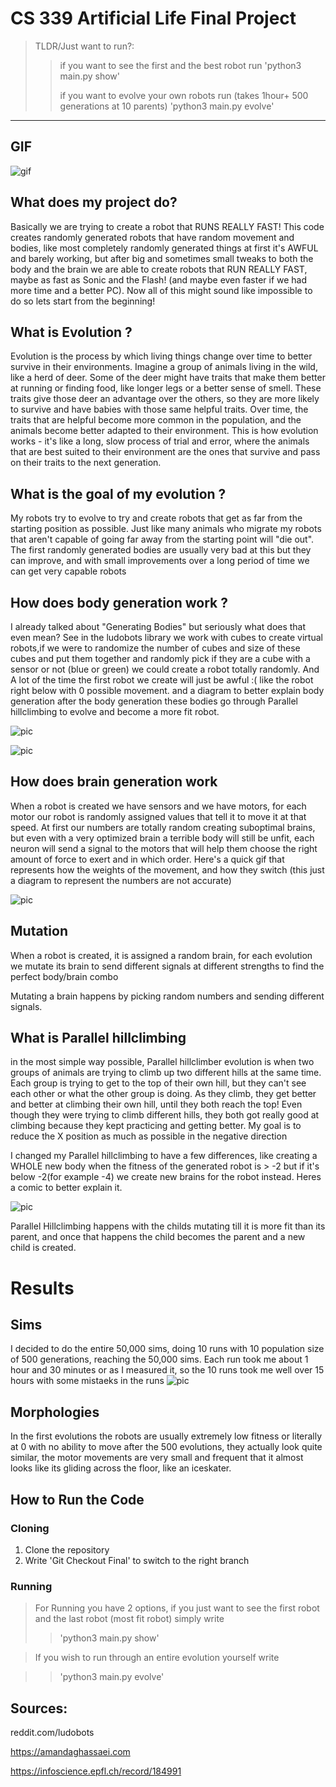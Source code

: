 # CS 339 Artificial Life Final Project 

>TLDR/Just want to run?: 
>> if you want to see the first and the best robot run 'python3 main.py show'
>> 
>>if you want to evolve your own robots run (takes 1hour+ 500 generations at 10 parents) 'python3 main.py evolve'
----------------------------------------------------------------------------------------------------------------------------------------------
## GIF

![gif](pics/theGif.gif)

## What does my project do?
Basically we are trying to create a robot that RUNS REALLY FAST! This code creates randomly generated robots that have random movement and bodies, like most completely randomly generated things at first it's AWFUL and barely working, but after big and sometimes small tweaks to both the body and the brain we are able to create robots that RUN REALLY FAST, maybe as fast as Sonic and the Flash! (and maybe even faster if we had more time and a better PC). Now all of this might sound like impossible to do so lets start from the beginning!
## What is Evolution ? 
Evolution is the process by which living things change over time to better survive in their environments. Imagine a group of animals living in the wild, like a herd of deer. Some of the deer might have traits that make them better at running or finding food, like longer legs or a better sense of smell. These traits give those deer an advantage over the others, so they are more likely to survive and have babies with those same helpful traits. Over time, the traits that are helpful become more common in the population, and the animals become better adapted to their environment. This is how evolution works - it's like a long, slow process of trial and error, where the animals that are best suited to their environment are the ones that survive and pass on their traits to the next generation.
## What is the goal of my evolution ? 
My robots try to evolve to try and create robots that get as far from the starting position as possible. Just like many animals who migrate my robots that aren't capable of going far away from the starting point will "die out". The first randomly generated bodies are usually very bad at this but they can improve, and with small improvements over a long period of time we can get very capable robots
## How does body generation work ?
I already talked about "Generating Bodies" but seriously what does that even mean? See in the ludobots library we work with cubes to create virtual robots,if we were to randomize the number of cubes and size of these cubes and put them together and randomly pick if they are a cube with a sensor or not (blue or green) we could create a robot totally randomly. And A lot of the time the first robot we create will just be awful :( like the robot right below with 0 possible movement. and a diagram to better explain body generation after the body generation these bodies go through Parallel hillclimbing to evolve and become a more fit robot.

![pic](pics/rename.png)

![pic](pics/generation.png)

## How does brain generation work
 When a robot is created we have sensors and we have motors, for each motor our robot is randomly assigned values that tell it to move it at that speed. At first our numbers are totally random creating suboptimal brains, but even with a very optimized brain a terrible body will still be unfit, each neuron will send a signal to the motors that will help them choose the right amount of force to exert and in which order. Here's a quick gif that represents how the weights of the movement, and how they switch (this just a diagram to represent the numbers are not accurate)
 
![pic](pics/braingen.gif)


## Mutation
When a robot is created, it is assigned a random brain, for each evolution we mutate its brain to send different signals at different strengths to find the perfect body/brain combo

Mutating a brain happens by picking random numbers and sending different signals. 


## What is Parallel hillclimbing
in the most simple way possible, Parallel hillclimber evolution is when two groups of animals are trying to climb up two different hills at the same time. Each group is trying to get to the top of their own hill, but they can't see each other or what the other group is doing. As they climb, they get better and better at climbing their own hill, until they both reach the top! Even though they were trying to climb different hills, they both got really good at climbing because they kept practicing and getting better. My goal is to reduce the X position as much as possible in the negative direction

I changed my Parallel hillclimbing to have a few differences, like creating a WHOLE new body when the fitness of the generated robot is > -2 but if it's below -2(for example -4) we create new brains for the robot instead. Heres a comic to better explain it.

![pic](pics/comic.png)

Parallel Hillclimbing happens with the childs mutating till it is more fit than its parent, and once that happens the child becomes the parent and a new child is created.
# Results
## Sims
I decided to do the entire 50,000 sims, doing 10 runs with 10 population size of 500 generations, reaching the 50,000 sims. Each run took me about 1 hour and 30 minutes or as I measured it, so the 10 runs took me well over 15 hours with some mistaeks in the runs
![pic](pics/fitnessEvolution.png)

## Morphologies
In the first evolutions the robots are usually extremely low fitness or literally at 0 with no ability to move after the 500 evolutions, they actually look quite similar, the motor movements are very small and frequent that it almost looks like its gliding across the floor, like an iceskater.

## How to Run the Code
### Cloning
1. Clone the repository
2. Write 'Git Checkout Final' to switch to the right branch
### Running
> For Running you have 2 options, if you just want to see the first robot and the last robot (most fit robot) simply write
>>'python3 main.py show'

>If you wish to run through an entire evolution yourself write 

>>'python3 main.py evolve'

## Sources: 

reddit.com/ludobots

https://amandaghassaei.com

https://infoscience.epfl.ch/record/184991
